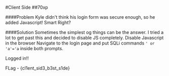 #Client Side
##70xp

####Problem
Kyle didn't think his login form was secure enough, so he added Javascript! Smart Right?

####Solution
Sometimes the simplest og things can be the answer. I tried a lot to get past this and decided to disable JS completely. Disable Javascript in the browser
Navigate to the login page and put SQLi commands `' or 'a'='a` inside both prompts. 

Logged in!!

FLag - {cl1ent_sid3_b3st_s1de}
